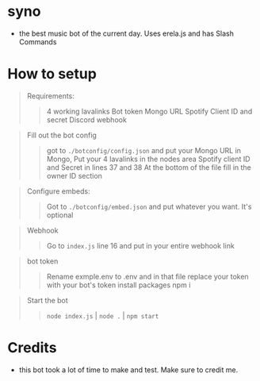 # syno

- the best music bot of the current day. Uses erela.js and has Slash Commands

#

# How to setup
> Requirements: 
>> 4 working lavalinks
>> Bot token
>> Mongo URL
>> Spotify Client ID and secret
>> Discord webhook

> Fill out the bot config
>> got to `./botconfig/config.json` and put your Mongo URL in Mongo,
>> Put your 4 lavalinks in the nodes area
>>Spotify client ID and Secret in lines 37 and 38
>> At the bottom of the file fill in the owner ID section

> Configure embeds:
>> Got to `./botconfig/embed.json` and put whatever you want. It's optional

> Webhook
>> Go to `index.js` line 16 and put in your entire webhook link

> bot token
>> Rename exmple.env to .env and in that file replace your token with your bot's token
> install packages
>> npm i

> Start the bot
>> `node index.js` | `node .` | `npm start`

#

# Credits
- this bot took a lot of time to make and test. Make sure to credit me. 
